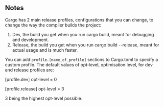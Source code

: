 ## Notes

Cargo has 2 main release profiles, configurations that you can change, to change the way the compiler builds the project:

1. Dev, the build you get when you run cargo build, meant for debugging and development. 
2. Release, the build you get when you run cargo build --release, meant for actual usage and is much faster. 

You can add `profile.[name_of_profile]` sections to Cargo.toml to specify a custom profile.
The default values of opt-level, optimisation level, for dev and release profiles are:

[profile.dev]
opt-level = 0

[profile.release]
opt-level = 3

3 being the highest opt-level possible. 
